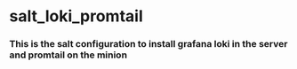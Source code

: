 # salt_loki_promtail
### This is the salt configuration to install grafana loki in the server and promtail on the minion